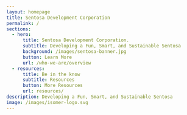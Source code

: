 ```yaml
---
layout: homepage
title: Sentosa Development Corporation
permalink: /
sections:
  - hero:
      title: Sentosa Development Corporation.
      subtitle: Developing a Fun, Smart, and Sustainable Sentosa
      background: /images/sentosa-banner.jpg
      button: Learn More
      url: /who-we-are/overview
  - resources:
      title: Be in the know
      subtitle: Resources
      button: More Resources
      url: resources/
description: Developing a Fun, Smart, and Sustainable Sentosa
image: /images/isomer-logo.svg
---
```


